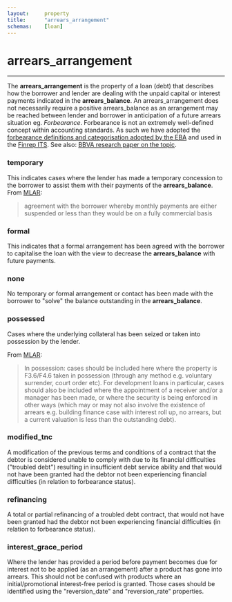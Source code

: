 ```yaml
---
layout:		property
title:		"arrears_arrangement"
schemas:	[loan]
---
```


# arrears_arrangement

---

The **arrears_arrangement** is the property of a loan (debt) that describes how the borrower and lender are dealing with the unpaid capital or interest payments indicated in the **arrears_balance**. An arrears_arrangement does not necessarily require a positive arrears_balance as an arrangement may be reached between lender and borrower in anticipation of a future arrears situation eg. *Forbearance*. Forbearance is not an extremely well-defined concept within accounting standards. As such we have adopted the [forbearance definitions and categorisation adopted by the EBA][eba-forbearance-its] and used in the [Finrep ITS][finrep-its]. See also: [BBVA research paper on the topic][bbva-forbearance].

[eba-forbearance-its]: https://eba.europa.eu/documents/10180/449824/EBA-ITS-2013-03+Final+draft+ITS+on+Forbearance+and+Non-performing+exposures.pdf/a55b9933-be43-4cae-b872-9184c90135b9
[bbva-forbearance]: https://www.bbvaresearch.com/wp-content/uploads/2017/12/2017-12-IFRS-9-Impact-on-forbearance-practices.pdf
[finrep-its]: https://eba.europa.eu/sites/default/documents/files/documents/10180/2321183/b67323ac-27fa-482d-926e-ae7ba3e90cb8/Annex%20III%20%28Annex%205%20%28FINREP%29%29.pdf

### temporary
This indicates cases where the lender has made a temporary concession to the borrower to assist them with their payments of the **arrears_balance**. 
From [MLAR][mlar]:
> agreement with the borrower whereby monthly payments are either suspended or less than they would be on a fully commercial basis

### formal
This indicates that a formal arrangement has been agreed with the borrower to capitalise the loan with the view to decrease the **arrears_balance** with future payments.

### none
No temporary or formal arrangement or contact has been made with the borrower to "solve" the balance outstanding in the **arrears_balance**.

### possessed
Cases where the underlying collateral has been seized or taken into possession by the lender.

From [MLAR][mlar]:
> In possession: cases should be included here where the property is
F3.6/F4.6 taken in possession (through any method e.g. voluntary surrender, court
order etc). For development loans in particular, cases should also be
included where the appointment of a receiver and/or a manager has been
made, or where the security is being enforced in other ways (which may
or may not also involve the existence of arrears e.g. building finance case
with interest roll up, no arrears, but a current valuation is less than the
outstanding debt). 


[mlar]: http://www.bankofengland.co.uk/pra/documents/regulatorydata/mlar/sup_chapter16_annex19bg_20120401.pdf

### modified_tnc
A modification of the previous terms and conditions of a contract that the debtor is considered unable to comply with due to its financial difficulties ("troubled debt") resulting in insufficient debt service ability and that would not  have  been  granted  had  the  debtor  not  been  experiencing  financial  difficulties (in relation to forbearance status).

### refinancing
A total or partial refinancing of a troubled debt contract, that would not have been granted had the debtor not been experiencing financial difficulties (in relation to forbearance status).

### interest_grace_period
Where the lender has provided a period before payment becomes due for interest not to be applied (as an arrangement) after a product has gone into arrears. This should not be confused with products where an initial/promotional interest-free period is granted. Those cases should be identified using the "reversion_date" and "reversion_rate" properties.
